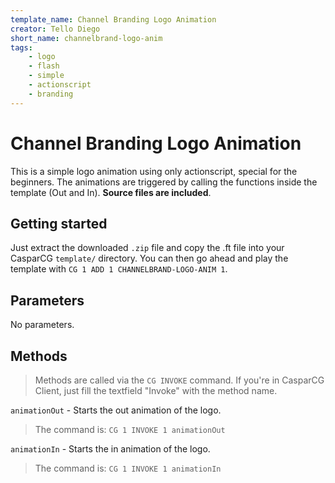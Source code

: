 ```yaml
---
template_name: Channel Branding Logo Animation
creator: Tello Diego
short_name: channelbrand-logo-anim
tags:
    - logo
    - flash
    - simple
    - actionscript
    - branding
---
```


# Channel Branding Logo Animation

This is a simple logo animation using only actionscript, special for the beginners. The animations are triggered by calling the functions inside the template (Out and In). __Source files are included__.

## Getting started

Just extract the downloaded `.zip` file and copy the .ft file into your CasparCG `template/` directory. You can then go ahead and play the template with `CG 1 ADD 1 CHANNELBRAND-LOGO-ANIM 1`.

## Parameters

No parameters.

## Methods

> Methods are called via the `CG INVOKE` command. If you're in CasparCG Client, just fill the textfield "Invoke" with the method name.


`animationOut` - Starts the out animation of the logo.
> The command is: `CG 1 INVOKE 1 animationOut`

`animationIn` - Starts the in animation of the logo.
> The command is: `CG 1 INVOKE 1 animationIn`
